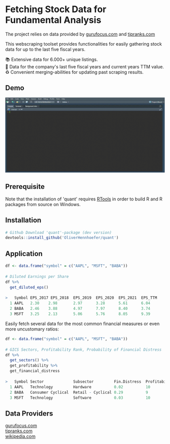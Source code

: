 # Fetching Stock Data for Fundamental Analysis

The project relies on data provided by [gurufocus.com](https://www.gurufocus.com/new_index/) and [tipranks.com](https://www.tipranks.com/)<br>

This webscraping toolset provides functionalities for easily gathering stock data for up to the last five fiscal years. <br>

📚 Extensive data for 6.000+ unique listings. <br>
📅 Data for the company's last five fiscal years and current years TTM value. <br>
♻️ Convenient merging-abilities for updating past scraping results. <br>

## Demo
![](misc/quant_demo.gif)

## Prerequisite

Note that the installation of 'quant' requires [RTools](https://cran.r-project.org/bin/windows/Rtools/) in order to build R and R packages from source on Windows.

## Installation
```r
# Github Download 'quant'-package (dev version)
devtools::install_github('OliverHennhoefer/quant')
```

## Application
```r
df <- data.frame("symbol" = c("AAPL", "MSFT", "BABA"))

# Diluted Earnings per Share
df %>%
  get_diluted_eps() 
  
>   Symbol EPS_2017 EPS_2018  EPS_2019  EPS_2020  EPS_2021  EPS_TTM
  1 AAPL   2.30    2.98       2.97      3.28      5.61      6.04
  2 BABA   2.46    3.88       4.97      7.97      8.40      3.74
  3 MSFT   3.25    2.13       5.06      5.76      8.05      9.39
```

Easily fetch several data for the most common financial measures or even more uncustomary ratios:
```r
df <- data.frame("symbol" = c("AAPL", "MSFT", "BABA"))

# GICS Sectors, Profitability Rank, Probability of Financial Distress 
df %>%
  get_sectors() %>%
  get_profitability %>%
  get_financial_distress
  
>   Symbol Sector             Subsector         Fin.Distress  Profitability  
  1 AAPL   Technology         Hardware          0.02          10
  2 BABA   Consumer Cyclical  Retail - Cyclical 0.29          9                                 
  3 MSFT   Technology         Software          0.03          10
```
## Data Providers
[gurufocus.com](gurufocus.com) <br>
[tipranks.com](tipranks.com) <br>
[wikipedia.com](wikipedia.com)
